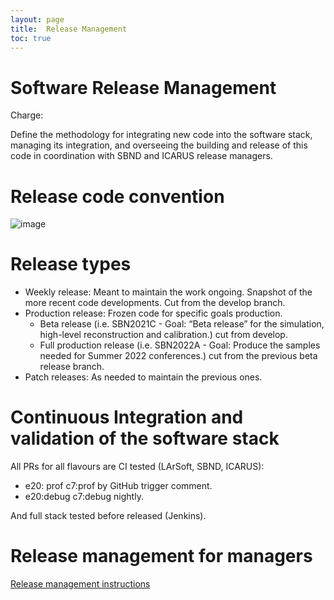 ```yaml
---
layout: page
title:  Release Management
toc: true
---
```


# Software Release Management

Charge:

Define the methodology for integrating new code into the software stack, managing its integration, and overseeing the building and release of this code in coordination with SBND and ICARUS release managers.

# Release code convention
![image](https://user-images.githubusercontent.com/8134042/157476481-912159d9-9f92-4e82-b772-a2f159f52452.png)


# Release types

* Weekly release: Meant to maintain the work ongoing. Snapshot of the more recent code developments. Cut from the develop branch.
* Production release: Frozen code for specific goals production. 
    * Beta release (i.e. SBN2021C - Goal: “Beta release” for the simulation,  high-level reconstruction and calibration.) cut from develop.
    * Full production release (i.e. SBN2022A - Goal: Produce the samples needed for Summer 2022 conferences.) cut from the previous beta release branch.
* Patch releases: As needed to maintain the previous ones.

# Continuous Integration and validation of the software stack 

All PRs for all flavours are CI tested (LArSoft, SBND, ICARUS):
* e20: prof c7:prof by GitHub trigger comment. 
* e20:debug c7:debug nightly.

And full stack tested before released (Jenkins).

# Release management for managers
[Release management instructions](https://sbnsoftware.github.io/AnalysisInfrastructure/ReleaseManagement/rm_instructions)
